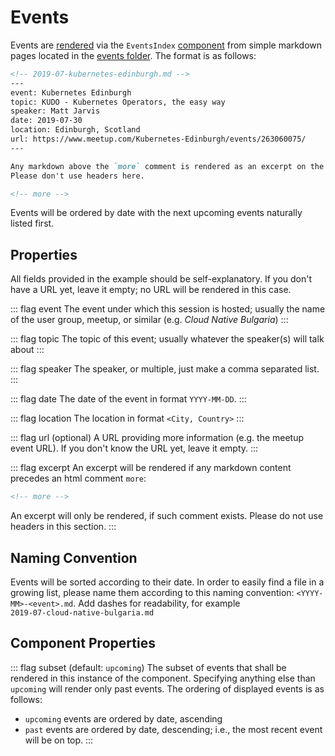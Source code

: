 # Events

Events are [rendered](../community/events.md) via the `EventsIndex` [component](https://github.com/kudobuilder/www/blob/master/content/.vuepress/components/EventsIndex.vue) from simple markdown pages located in the [events folder](https://github.com/kudobuilder/www/tree/master/content/community/events). The format is as follows:

```markdown
<!-- 2019-07-kubernetes-edinburgh.md -->
---
event: Kubernetes Edinburgh
topic: KUDO - Kubernetes Operators, the easy way
speaker: Matt Jarvis
date: 2019-07-30
location: Edinburgh, Scotland
url: https://www.meetup.com/Kubernetes-Edinburgh/events/263060075/
---

Any markdown above the `more` comment is rendered as an excerpt on the events page.
Please don't use headers here.

<!-- more -->
```

Events will be ordered by date with the next upcoming events naturally listed first.

## Properties

All fields provided in the example should be self-explanatory. If you don't have a URL yet, leave it empty; no URL will be rendered in this case.

::: flag event
The event under which this session is hosted; usually the name of the user group, meetup, or similar (e.g. _Cloud Native Bulgaria_)
:::

::: flag topic
The topic of this event; usually whatever the speaker(s) will talk about
:::

::: flag speaker
The speaker, or multiple, just make a comma separated list.
:::

::: flag date
The date of the event in format `YYYY-MM-DD`.
:::

::: flag location
The location in format `<City, Country>`
:::

::: flag url
(optional) A URL providing more information (e.g. the meetup event URL). If you don't know the URL yet, leave it empty.
:::

::: flag excerpt
An excerpt will be rendered if any markdown content precedes an html comment `more`:
```markdown
<!-- more -->
```
An excerpt will only be rendered, if such comment exists. Please do not use headers in this section.
:::

## Naming Convention

Events will be sorted according to their date. In order to easily find a file in a growing list, please name them according to this naming convention: `<YYYY-MM>-<event>.md`. Add dashes for readability, for example  
`2019-07-cloud-native-bulgaria.md`

## Component Properties

::: flag subset
(default: `upcoming`) The subset of events that shall be rendered in this instance of the component. Specifying anything else than `upcoming` will render only past events. The ordering of displayed events is as follows:
* `upcoming` events are ordered by date, ascending
* `past` events are ordered by date, descending; i.e., the most recent event will be on top.
:::
